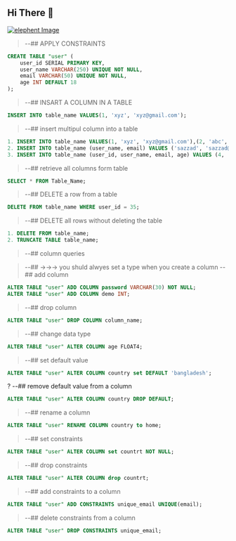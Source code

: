 ## Hi There  👋

[![elephent Image](https://img.freepik.com/free-photo/animal-elephant-mammal-nature-wild-patterns-decoration-multi-colored-generative-ai_188544-9609.jpg?w=1060&t=st=1691409223~exp=1691409823~hmac=7c57826acbd142532d709b9241ec48db0eb3aceb6cf0728bfe7bf3c48075d854)](https://img.freepik.com/free-photo/animal-elephant-mammal-nature-wild-patterns-decoration-multi-colored-generative-ai_188544-9609.jpg?w=1060&t=st=1691409223~exp=1691409823~hmac=7c57826acbd142532d709b9241ec48db0eb3aceb6cf0728bfe7bf3c48075d854)


> --## APPLY CONSTRAINTS
```sql
CREATE TABLE "user" (
    user_id SERIAL PRIMARY KEY,
    user_name VARCHAR(250) UNIQUE NOT NULL,
    email VARCHAR(50) UNIQUE NOT NULL,
    age INT DEFAULT 18
);
```

> --##  INSART A COLUMN IN A TABLE
```sql
INSERT INTO table_name VALUES(1, 'xyz', 'xyz@gmail.com');
```

> --## insert multipul column into a table
```sql
1. INSERT INTO table_name VALUES(1, 'xyz', 'xyz@gmail.com'),(2, 'abc', 'abc@gmail.com');
2. INSERT INTO table_name (user_name, email) VALUES ('sazzad', 'sazzad@gmail.com');
3. INSERT INTO table_name (user_id, user_name, email, age) VALUES (4, 'rakib', 'rakib@gmail.com', 40);
```

> --## retrieve all columns form table
```sql
SELECT * FROM Table_Name;
```

> --## DELETE a row from a table
 ```sql
DELETE FROM table_name WHERE user_id = 35;
```

> --## DELETE all rows without deleting the table
```sql
1. DELETE FROM table_name;
2. TRUNCATE TABLE table_name;
```

> --## column queries

> --## →→→ you shuld alwyes set a type when you create a column
> --## add column
```sql
ALTER TABLE "user" ADD COLUMN password VARCHAR(30) NOT NULL;
ALTER TABLE "user" ADD COLUMN demo INT;
```

> --## drop column
```sql
ALTER TABLE "user" DROP COLUMN column_name;
```

> --## change data type
```sql
ALTER TABLE "user" ALTER COLUMN age FLOAT4;
```

> --## set default value
```sql
ALTER TABLE "user" ALTER COLUMN country set DEFAULT 'bangladesh';
```

? --## remove default value from a column
```sql
ALTER TABLE "user" ALTER COLUMN country DROP DEFAULT;
```

> --## rename a column
```sql
ALTER TABLE "user" RENAME COLUMN country to home;
```

> --## set constraints
```sql
ALTER TABLE "user" ALTER COLUMN set countrt NOT NULL;
```

> --## drop constraints
```sql
ALTER TABLE "user" ALTER COLUMN drop countrt;
```

> --## add constraints to a column
```sql
ALTER TABLE "user" ADD CONSTRAINTS unique_email UNIQUE(email);
```

> --## delete constraints from a column
```sql
ALTER TABLE "user" DROP CONSTRAINTS unique_email;
```
